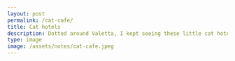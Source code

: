 ```yaml
---
layout: post
permalink: /cat-cafe/
title: Cat hotels
description: Dotted around Valetta, I kept seeing these little cat hotels. Very cosy (and very well fed by tourists)
type: image
image: /assets/notes/cat-cafe.jpeg
---
```

